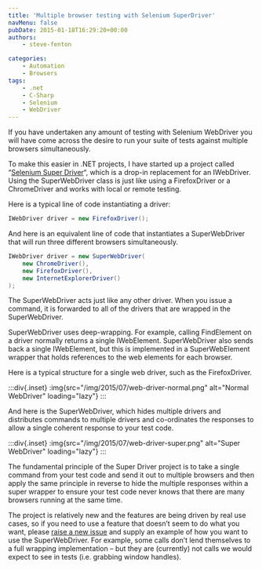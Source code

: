 ```yaml
---
title: 'Multiple browser testing with Selenium SuperDriver'
navMenu: false
pubDate: 2015-01-18T16:29:20+00:00
authors:
    - steve-fenton

categories:
    - Automation
    - Browsers
tags:
    - .net
    - C-Sharp
    - Selenium
    - WebDriver
---
```


If you have undertaken any amount of testing with Selenium WebDriver you will have come across the desire to run your suite of tests against multiple browsers simultaneously.

To make this easier in .NET projects, I have started up a project called “[Selenium Super Driver](https://github.com/Steve-Fenton/SeleniumSuperDriver)“, which is a drop-in replacement for an IWebDriver. Using the SuperWebDriver class is just like using a FirefoxDriver or a ChromeDriver and works with local or remote testing.

Here is a typical line of code instantiating a driver:

```csharp
IWebDriver driver = new FirefoxDriver();
```

And here is an equivalent line of code that instantiates a SuperWebDriver that will run three different browsers simultaneously.

```csharp
IWebDriver driver = new SuperWebDriver(
    new ChromeDriver(),
    new FirefoxDriver(),
    new InternetExplorerDriver()
);
```

The SuperWebDriver acts just like any other driver. When you issue a command, it is forwarded to all of the drivers that are wrapped in the SuperWebDriver.

SuperWebDriver uses deep-wrapping. For example, calling FindElement on a driver normally returns a single IWebElement. SuperWebDriver also sends back a single IWebElement, but this is implemented in a SuperWebElement wrapper that holds references to the web elements for each browser.

Here is a typical structure for a single web driver, such as the FirefoxDriver.

:::div{.inset}
:img{src="/img/2015/07/web-driver-normal.png" alt="Normal WebDriver" loading="lazy"}
:::

And here is the SuperWebDriver, which hides multiple drivers and distributes commands to multiple drivers and co-ordinates the responses to allow a single coherent response to your test code.

:::div{.inset}
:img{src="/img/2015/07/web-driver-super.png" alt="Super WebDriver" loading="lazy"}
:::

The fundamental principle of the Super Driver project is to take a single command from your test code and send it out to multiple browsers and then apply the same principle in reverse to hide the multiple responses within a super wrapper to ensure your test code never knows that there are many browsers running at the same time.

The project is relatively new and the features are being driven by real use cases, so if you need to use a feature that doesn’t seem to do what you want, please [raise a new issue](https://github.com/Steve-Fenton/SeleniumSuperDriver/issues) and supply an example of how you want to use the SuperWebDriver. For example, some calls don’t lend themselves to a full wrapping implementation – but they are (currently) not calls we would expect to see in tests (i.e. grabbing window handles).